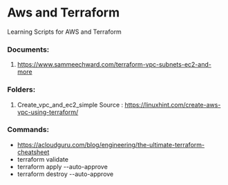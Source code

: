 # Aws and Terraform
Learning Scripts for AWS and Terraform


### Documents: ###
1. https://www.sammeechward.com/terraform-vpc-subnets-ec2-and-more


### Folders: ###
1. Create_vpc_and_ec2_simple
    Source : https://linuxhint.com/create-aws-vpc-using-terraform/

 
### Commands: ###
* https://acloudguru.com/blog/engineering/the-ultimate-terraform-cheatsheet
* terraform validate
* terraform apply --auto-approve
* terraform destroy --auto-approve

